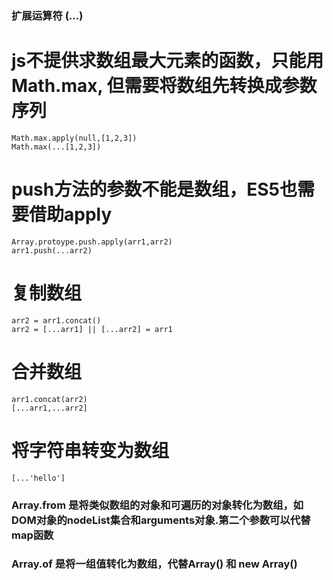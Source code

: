 ### 扩展运算符 (...) ###
#  js不提供求数组最大元素的函数，只能用Math.max, 但需要将数组先转换成参数序列
    Math.max.apply(null,[1,2,3])
    Math.max(...[1,2,3])  
#  push方法的参数不能是数组，ES5也需要借助apply
    Array.protoype.push.apply(arr1,arr2)
    arr1.push(...arr2)    
#  复制数组
    arr2 = arr1.concat()
    arr2 = [...arr1] || [...arr2] = arr1   
#  合并数组
    arr1.concat(arr2)
    [...arr1,...arr2] 
#  将字符串转变为数组
    [...'hello']
    
### Array.from 是将类似数组的对象和可遍历的对象转化为数组，如DOM对象的nodeList集合和arguments对象.第二个参数可以代替map函数 ###

### Array.of  是将一组值转化为数组，代替Array() 和 new Array() ###
